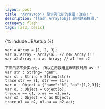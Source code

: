 ```yaml
---
layout: post
title: "Array(obj) 是实例化新的数组！注意！"
description: "flash Array(obj) 是创建新数组."
category: flash
tags: [as3, basic]
---
```

{% include JB/setup %}

	var a:Array = [1, 2, 3];
	var a1:Array = Array(a); // new Array !!!
	var a2:Array = a as Array; // a1 !== a2
	 
	下面的都不会实力化， 所以在用数组显示转换时用 as！！
	var str : String= "gen";
	var s1 : String = String(str);
	trace(str == s1, str === s1);
	var o : Object = {"name":"k", "aa":[1,2,3]};
	var o1 : Object = Object(o);
	trace(o == o1, o.aa == o1.aa);
	var o2 : Object = o as Object;
	trace(o1 == o2, o1.aa == o2.aa);

